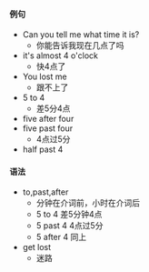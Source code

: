 #### 例句

- Can you tell me what time it is?
  - 你能告诉我现在几点了吗
- it's almost 4 o'clock
  - 快4点了
- You lost me
  - 跟不上了
- 5 to 4
  - 差5分4点
- five after four
- five past four
  - 4点过5分
- half past 4

#### 语法

- to,past,after
  - 分钟在介词前，小时在介词后
  - 5 to 4 差5分钟4点
  - 5 past 4 4点过5分
  - 5 after 4 同上
- get lost
  - 迷路